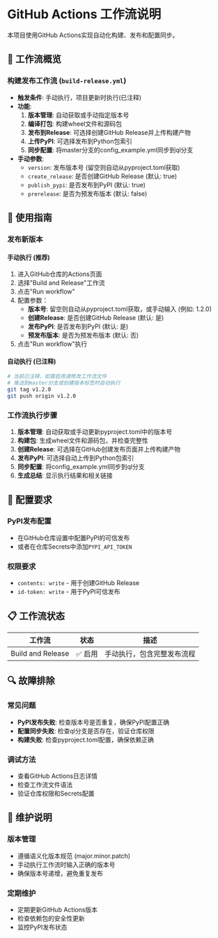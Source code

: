 # GitHub Actions 工作流说明

本项目使用GitHub Actions实现自动化构建、发布和配置同步。

## 🔄 工作流概览

### 构建发布工作流 (`build-release.yml`)
- **触发条件**: 手动执行，项目更新时执行(已注释)
- **功能**:
  1. **版本管理**: 自动获取或手动指定版本号
  2. **编译打包**: 构建wheel文件和源码包
  3. **发布到Release**: 可选择创建GitHub Release并上传构建产物
  4. **上传PyPI**: 可选择发布到Python包索引
  5. **同步配置**: 将master分支的config_example.yml同步到ql分支
- **手动参数**:
  - `version`: 发布版本号 (留空则自动从pyproject.toml获取)
  - `create_release`: 是否创建GitHub Release (默认: true)
  - `publish_pypi`: 是否发布到PyPI (默认: true)
  - `prerelease`: 是否为预发布版本 (默认: false)

## 🚀 使用指南

### 发布新版本

#### 手动执行 (推荐)

1. 进入GitHub仓库的Actions页面
2. 选择"Build and Release"工作流
3. 点击"Run workflow"
4. 配置参数：
   - **版本号**: 留空则自动从pyproject.toml获取，或手动输入 (例如: 1.2.0)
   - **创建Release**: 是否创建GitHub Release (默认: 是)
   - **发布PyPI**: 是否发布到PyPI (默认: 是)
   - **预发布版本**: 是否为预发布版本 (默认: 否)
5. 点击"Run workflow"执行

#### 自动执行 (已注释)
```bash
# 当前已注释，如需启用请修改工作流文件
# 推送到master分支或创建版本标签时自动执行
git tag v1.2.0
git push origin v1.2.0
```

### 工作流执行步骤

1. **版本管理**: 自动获取或手动更新pyproject.toml中的版本号
2. **构建包**: 生成wheel文件和源码包，并检查完整性
3. **创建Release**: 可选择在GitHub创建发布页面并上传构建产物
4. **发布PyPI**: 可选择自动上传到Python包索引
5. **同步配置**: 将config_example.yml同步到ql分支
6. **生成总结**: 显示执行结果和相关链接

## 🔧 配置要求

### PyPI发布配置
- 在GitHub仓库设置中配置PyPI的可信发布
- 或者在仓库Secrets中添加`PYPI_API_TOKEN`

### 权限要求
- `contents: write` - 用于创建GitHub Release
- `id-token: write` - 用于PyPI可信发布

## 📋 工作流状态

| 工作流 | 状态 | 描述 |
|--------|------|------|
| Build and Release | ✅ 启用 | 手动执行，包含完整发布流程 |

## 🔍 故障排除

### 常见问题

- **PyPI发布失败**: 检查版本号是否重复，确保PyPI配置正确
- **配置同步失败**: 检查ql分支是否存在，验证仓库权限
- **构建失败**: 检查pyproject.toml配置，确保依赖正确

### 调试方法

- 查看GitHub Actions日志详情
- 检查工作流文件语法
- 验证仓库权限和Secrets配置

## 📝 维护说明

### 版本管理

- 遵循语义化版本规范 (major.minor.patch)
- 手动执行工作流时输入正确的版本号
- 确保版本号递增，避免重复发布

### 定期维护

- 定期更新GitHub Actions版本
- 检查依赖包的安全性更新
- 监控PyPI发布状态
